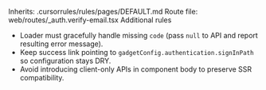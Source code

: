 Inherits: .cursorrules/rules/pages/DEFAULT.md
Route file: web/routes/_auth.verify-email.tsx
Additional rules
- Loader must gracefully handle missing `code` (pass `null` to API and report resulting error message).
- Keep success link pointing to `gadgetConfig.authentication.signInPath` so configuration stays DRY.
- Avoid introducing client-only APIs in component body to preserve SSR compatibility.
